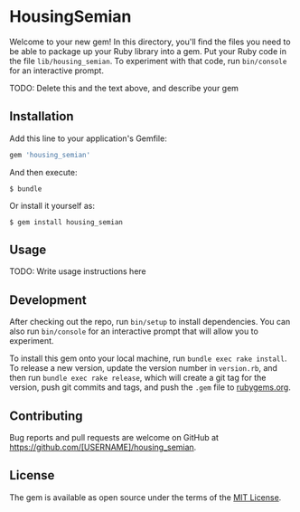 # HousingSemian

Welcome to your new gem! In this directory, you'll find the files you need to be able to package up your Ruby library into a gem. Put your Ruby code in the file `lib/housing_semian`. To experiment with that code, run `bin/console` for an interactive prompt.

TODO: Delete this and the text above, and describe your gem

## Installation

Add this line to your application's Gemfile:

```ruby
gem 'housing_semian'
```

And then execute:

    $ bundle

Or install it yourself as:

    $ gem install housing_semian

## Usage

TODO: Write usage instructions here

## Development

After checking out the repo, run `bin/setup` to install dependencies. You can also run `bin/console` for an interactive prompt that will allow you to experiment.

To install this gem onto your local machine, run `bundle exec rake install`. To release a new version, update the version number in `version.rb`, and then run `bundle exec rake release`, which will create a git tag for the version, push git commits and tags, and push the `.gem` file to [rubygems.org](https://rubygems.org).

## Contributing

Bug reports and pull requests are welcome on GitHub at https://github.com/[USERNAME]/housing_semian.

## License

The gem is available as open source under the terms of the [MIT License](https://opensource.org/licenses/MIT).
